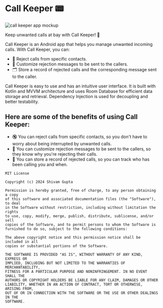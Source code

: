 # Call Keeper 📟
![call keeper app mockup](https://github.com/shivam-gupta007/Call-Keeper/assets/83108424/0cdebb4e-c00e-40a1-96d9-8faef8f6304d)

Keep unwanted calls at bay with Call Keeper! 🚫

Call Keeper is an Android app that helps you manage unwanted incoming calls. With Call Keeper, you can:

- 👿 Reject calls from specific contacts.
- 📝 Customize rejection messages to be sent to the callers.
- 🗂️ Store a record of rejected calls and the corresponding message sent to the caller.

Call Keeper is easy to use and has an intuitive user interface. It is built with Kotlin and MVVM architecture and uses Room Database for efficient data storage and retrieval. Dependency Injection is used for decoupling and better testability.

## Here are some of the benefits of using Call Keeper:

- 🔇 You can reject calls from specific contacts, so you don't have to worry about being interrupted by unwanted calls.
- 💬 You can customize rejection messages to be sent to the callers, so they know why you're rejecting their calls.
- 🔎 You can store a record of rejected calls, so you can track who has been calling you and when.


```
MIT License

Copyright (c) 2024 Shivam Gupta

Permission is hereby granted, free of charge, to any person obtaining a copy
of this software and associated documentation files (the "Software"), to deal
in the Software without restriction, including without limitation the rights
to use, copy, modify, merge, publish, distribute, sublicense, and/or sell
copies of the Software, and to permit persons to whom the Software is
furnished to do so, subject to the following conditions:

The above copyright notice and this permission notice shall be included in all
copies or substantial portions of the Software.

THE SOFTWARE IS PROVIDED "AS IS", WITHOUT WARRANTY OF ANY KIND, EXPRESS OR
IMPLIED, INCLUDING BUT NOT LIMITED TO THE WARRANTIES OF MERCHANTABILITY,
FITNESS FOR A PARTICULAR PURPOSE AND NONINFRINGEMENT. IN NO EVENT SHALL THE
AUTHORS OR COPYRIGHT HOLDERS BE LIABLE FOR ANY CLAIM, DAMAGES OR OTHER
LIABILITY, WHETHER IN AN ACTION OF CONTRACT, TORT OR OTHERWISE, ARISING FROM,
OUT OF OR IN CONNECTION WITH THE SOFTWARE OR THE USE OR OTHER DEALINGS IN THE
SOFTWARE.

```
